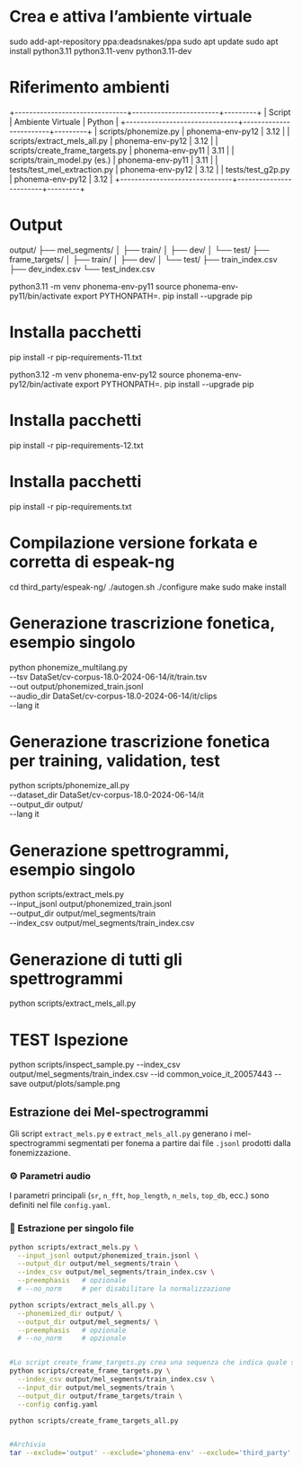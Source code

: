 # Crea e attiva l’ambiente virtuale
sudo add-apt-repository ppa:deadsnakes/ppa
sudo apt update
sudo apt install python3.11 python3.11-venv python3.11-dev

# Riferimento ambienti
+-------------------------------+------------------------+---------+
|           Script             |     Ambiente Virtuale  | Python  |
+-------------------------------+------------------------+---------+
| scripts/phonemize.py         | phonema-env-py12       | 3.12    |
| scripts/extract_mels_all.py  | phonema-env-py12       | 3.12    |
| scripts/create_frame_targets.py | phonema-env-py11    | 3.11    |
| scripts/train_model.py (es.) | phonema-env-py11       | 3.11    |
| tests/test_mel_extraction.py | phonema-env-py12       | 3.12    |
| tests/test_g2p.py            | phonema-env-py12       | 3.12    |
+-------------------------------+------------------------+---------+

# Output
output/
├── mel_segments/
│   ├── train/
│   ├── dev/
│   └── test/
├── frame_targets/
│   ├── train/
│   ├── dev/
│   └── test/
├── train_index.csv
├── dev_index.csv
└── test_index.csv


python3.11 -m venv phonema-env-py11
source phonema-env-py11/bin/activate
export PYTHONPATH=.
pip install --upgrade pip
# Installa pacchetti
pip install -r pip-requirements-11.txt


python3.12 -m venv phonema-env-py12
source phonema-env-py12/bin/activate
export PYTHONPATH=.
pip install --upgrade pip
# Installa pacchetti
pip install -r pip-requirements-12.txt



# Installa pacchetti
pip install -r pip-requirements.txt

# Compilazione versione forkata e corretta di espeak-ng
cd third_party/espeak-ng/
./autogen.sh
./configure
make
sudo make install

# Generazione trascrizione fonetica, esempio singolo
python phonemize_multilang.py \
  --tsv DataSet/cv-corpus-18.0-2024-06-14/it/train.tsv \
  --out output/phonemized_train.jsonl \
  --audio_dir DataSet/cv-corpus-18.0-2024-06-14/it/clips \
  --lang it

# Generazione trascrizione fonetica per training, validation, test
python scripts/phonemize_all.py \
  --dataset_dir DataSet/cv-corpus-18.0-2024-06-14/it \
  --output_dir output/ \
  --lang it

# Generazione spettrogrammi, esempio singolo
python scripts/extract_mels.py \
  --input_jsonl output/phonemized_train.jsonl \
  --output_dir output/mel_segments/train \
  --index_csv output/mel_segments/train_index.csv

# Generazione di tutti gli spettrogrammi
python scripts/extract_mels_all.py


# TEST Ispezione
python scripts/inspect_sample.py   --index_csv output/mel_segments/train_index.csv   --id common_voice_it_20057443   --save output/plots/sample.png


## Estrazione dei Mel-spectrogrammi

Gli script `extract_mels.py` e `extract_mels_all.py` generano i mel-spectrogrammi segmentati per fonema a partire dai file `.jsonl` prodotti dalla fonemizzazione.

### ⚙️ Parametri audio

I parametri principali (`sr`, `n_fft`, `hop_length`, `n_mels`, `top_db`, ecc.) sono definiti nel file `config.yaml`.

### 🔹 Estrazione per singolo file

```bash
python scripts/extract_mels.py \
  --input_jsonl output/phonemized_train.jsonl \
  --output_dir output/mel_segments/train \
  --index_csv output/mel_segments/train_index.csv \
  --preemphasis   # opzionale
  # --no_norm     # per disabilitare la normalizzazione

python scripts/extract_mels_all.py \
  --phonemized_dir output/ \
  --output_dir output/mel_segments/ \
  --preemphasis   # opzionale
  # --no_norm     # opzionale


#Lo script create_frame_targets.py crea una sequenza che indica quale suono è presente in ogni momento dell’audio, distinguendo tra parlato e silenzio.
python scripts/create_frame_targets.py \
  --index_csv output/mel_segments/train_index.csv \
  --input_dir output/mel_segments/train \
  --output_dir output/frame_targets/train \
  --config config.yaml

python scripts/create_frame_targets_all.py


#Archivio
tar --exclude='output' --exclude='phonema-env' --exclude='third_party' --exclude='.git' -czvf phonema_project.tar.gz .


